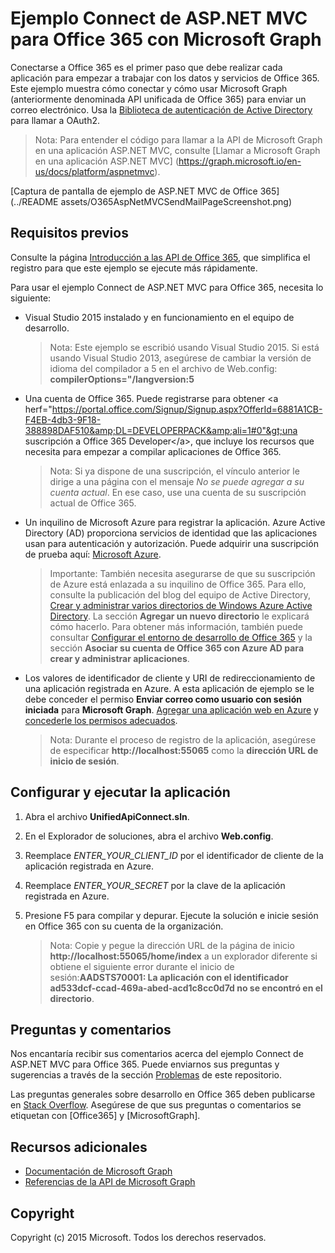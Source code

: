 # Ejemplo Connect de ASP.NET MVC para Office 365 con Microsoft Graph

Conectarse a Office 365 es el primer paso que debe realizar cada aplicación para empezar a trabajar con los datos y servicios de Office 365. Este ejemplo muestra cómo conectar y cómo usar Microsoft Graph (anteriormente denominada API unificada de Office 365) para enviar un correo electrónico. Usa la [Biblioteca de autenticación de Active Directory](https://msdn.microsoft.com/es-es/library/azure/jj573266.aspx) para llamar a OAuth2.

> Nota: Para entender el código para llamar a la API de Microsoft Graph en una aplicación ASP.NET MVC, consulte [Llamar a Microsoft Graph en una aplicación ASP.NET MVC] (https://graph.microsoft.io/en-us/docs/platform/aspnetmvc).

[Captura de pantalla de ejemplo de ASP.NET MVC de Office 365](../README assets/O365AspNetMVCSendMailPageScreenshot.png)

## Requisitos previos

Consulte la página [Introducción a las API de Office 365](http://dev.office.com/getting-started/office365apis?platform=option-dotnet#setup), que simplifica el registro para que este ejemplo se ejecute más rápidamente.

Para usar el ejemplo Connect de ASP.NET MVC para Office 365, necesita lo siguiente:
* Visual Studio 2015 instalado y en funcionamiento en el equipo de desarrollo. 

     > Nota: Este ejemplo se escribió usando Visual Studio 2015. Si está usando Visual Studio 2013, asegúrese de cambiar la versión de idioma del compilador a 5 en el archivo de Web.config: **compilerOptions="/langversion:5**
* Una cuenta de Office 365. Puede registrarse para obtener &lt;a herf="https://portal.office.com/Signup/Signup.aspx?OfferId=6881A1CB-F4EB-4db3-9F18-388898DAF510&amp;DL=DEVELOPERPACK&amp;ali=1#0"&gt;una suscripción a Office 365 Developer&lt;/a&gt;, que incluye los recursos que necesita para empezar a compilar aplicaciones de Office 365.

     > Nota: Si ya dispone de una suscripción, el vínculo anterior le dirige a una página con el mensaje *No se puede agregar a su cuenta actual*. En ese caso, use una cuenta de su suscripción actual de Office 365.
* Un inquilino de Microsoft Azure para registrar la aplicación. Azure Active Directory (AD) proporciona servicios de identidad que las aplicaciones usan para autenticación y autorización. Puede adquirir una suscripción de prueba aquí: [Microsoft Azure](https://account.windowsazure.com/SignUp).

     > Importante: También necesita asegurarse de que su suscripción de Azure está enlazada a su inquilino de Office 365. Para ello, consulte la publicación del blog del equipo de Active Directory, [Crear y administrar varios directorios de Windows Azure Active Directory](http://blogs.technet.com/b/ad/archive/2013/11/08/creating-and-managing-multiple-windows-azure-active-directories.aspx). La sección **Agregar un nuevo directorio** le explicará cómo hacerlo. Para obtener más información, también puede consultar [Configurar el entorno de desarrollo de Office 365](https://msdn.microsoft.com/office/office365/howto/setup-development-environment#bk_CreateAzureSubscription) y la sección **Asociar su cuenta de Office 365 con Azure AD para crear y administrar aplicaciones**.
* Los valores de identificador de cliente y URI de redireccionamiento de una aplicación registrada en Azure. A esta aplicación de ejemplo se le debe conceder el permiso **Enviar correo como usuario con sesión iniciada** para **Microsoft Graph**. [Agregar una aplicación web en Azure](https://msdn.microsoft.com/office/office365/HowTo/add-common-consent-manually#bk_RegisterWebApp) y [concederle los permisos adecuados](https://github.com/OfficeDev/O365-AspNetMVC-Microsoft-Graph-Connect/wiki/Grant-permissions-to-the-Connect-application-in-Azure).

     > Nota: Durante el proceso de registro de la aplicación, asegúrese de especificar **http://localhost:55065** como la **dirección URL de inicio de sesión**.  

## Configurar y ejecutar la aplicación
1. Abra el archivo **UnifiedApiConnect.sln**. 
2. En el Explorador de soluciones, abra el archivo **Web.config**. 
3. Reemplace *ENTER_YOUR_CLIENT_ID* por el identificador de cliente de la aplicación registrada en Azure.
4. Reemplace *ENTER_YOUR_SECRET* por la clave de la aplicación registrada en Azure.
3. Presione F5 para compilar y depurar. Ejecute la solución e inicie sesión en Office 365 con su cuenta de la organización.

     > Nota: Copie y pegue la dirección URL de la página de inicio **http://localhost:55065/home/index** a un explorador diferente si obtiene el siguiente error durante el inicio de sesión:**AADSTS70001: La aplicación con el identificador ad533dcf-ccad-469a-abed-acd1c8cc0d7d no se encontró en el directorio**.

## Preguntas y comentarios

Nos encantaría recibir sus comentarios acerca del ejemplo Connect de ASP.NET MVC para Office 365. Puede enviarnos sus preguntas y sugerencias a través de la sección [Problemas](https://github.com/OfficeDev/O365-AspNetMVC-Microsoft-Graph-Connect/issues) de este repositorio.

Las preguntas generales sobre desarrollo en Office 365 deben publicarse en [Stack Overflow](http://stackoverflow.com/questions/tagged/Office365+API). Asegúrese de que sus preguntas o comentarios se etiquetan con [Office365] y [MicrosoftGraph].
  
## Recursos adicionales

* [Documentación de Microsoft Graph](http://graph.microsoft.io)
* [Referencias de la API de Microsoft Graph](http://graph.microsoft.io/docs/api-reference/v1.0)


## Copyright
Copyright (c) 2015 Microsoft. Todos los derechos reservados.


